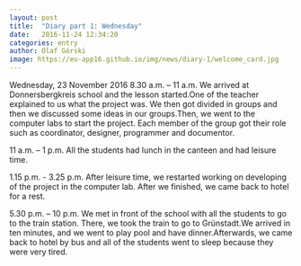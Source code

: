 ```yaml
---
layout: post
title:  "Diary part 1: Wednesday"
date:   2016-11-24 12:34:20
categories: entry
author: Olaf Górski
image: https://eu-app16.github.io/img/news/diary-1/welcome_card.jpg
---
```


Wednesday, 23 November 2016
8.30 a.m. – 11 a.m.
We arrived at Donnersbergkreis school and the lesson started.One of the teacher explained to us what the project  was. We then got divided in groups and then we discussed some ideas in our groups.Then, we went to the computer labs to start the project. Each member of the group got their role such as coordinator, designer, programmer and documentor.

11 a.m. – 1 p.m.
All the students had lunch in the canteen and had leisure time.

1.15 p.m. - 3.25 p.m.
After leisure time, we restarted working on developing of the project in the computer lab. After we finished, we came back to hotel for a rest.

5.30 p.m. – 10 p.m.
We met in front of the school with all the students to go to the train station. There, we took the train to go to Grünstadt.We arrived in ten minutes, and we went to play pool and have dinner.Afterwards, we came back to hotel by bus and all of the students went to sleep because they were very tired.

